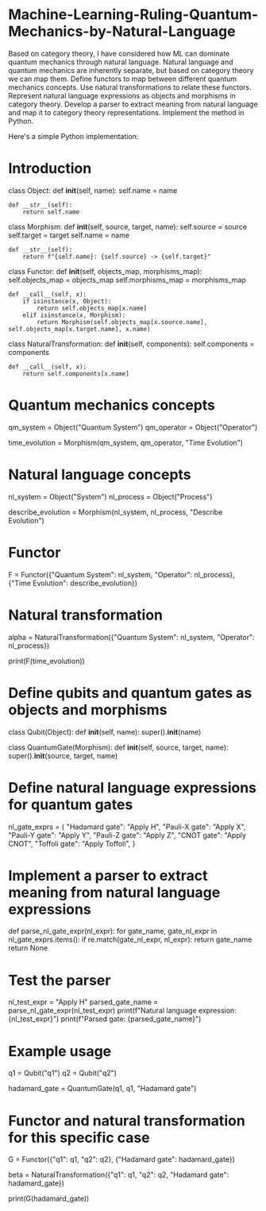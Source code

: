 # Machine-Learning-Ruling-Quantum-Mechanics-by-Natural-Language

Based on category theory, I have considered how ML can dominate quantum mechanics through natural language. Natural language and quantum mechanics are inherently separate, but based on category theory we can map them.
Define functors to map between different quantum mechanics concepts.
Use natural transformations to relate these functors. Represent natural language expressions as objects and morphisms in category theory.
Develop a parser to extract meaning from natural language and map it to category theory representations.
Implement the method in Python.

Here's a simple Python implementation:

# Introduction

class Object:
    def __init__(self, name):
        self.name = name

    def __str__(self):
        return self.name

class Morphism:
    def __init__(self, source, target, name):
        self.source = source
        self.target = target
        self.name = name

    def __str__(self):
        return f"{self.name}: {self.source} -> {self.target}"

class Functor:
    def __init__(self, objects_map, morphisms_map):
        self.objects_map = objects_map
        self.morphisms_map = morphisms_map

    def __call__(self, x):
        if isinstance(x, Object):
            return self.objects_map[x.name]
        elif isinstance(x, Morphism):
            return Morphism(self.objects_map[x.source.name], self.objects_map[x.target.name], x.name)

class NaturalTransformation:
    def __init__(self, components):
        self.components = components

    def __call__(self, x):
        return self.components[x.name]

# Quantum mechanics concepts
qm_system = Object("Quantum System")
qm_operator = Object("Operator")

time_evolution = Morphism(qm_system, qm_operator, "Time Evolution")

# Natural language concepts
nl_system = Object("System")
nl_process = Object("Process")

describe_evolution = Morphism(nl_system, nl_process, "Describe Evolution")

# Functor
F = Functor({"Quantum System": nl_system, "Operator": nl_process}, {"Time Evolution": describe_evolution})

# Natural transformation
alpha = NaturalTransformation({"Quantum System": nl_system, "Operator": nl_process})

print(F(time_evolution))

# Define qubits and quantum gates as objects and morphisms
class Qubit(Object):
    def __init__(self, name):
        super().__init__(name)

class QuantumGate(Morphism):
    def __init__(self, source, target, name):
        super().__init__(source, target, name)

# Define natural language expressions for quantum gates
nl_gate_exprs = {
    "Hadamard gate": "Apply H",
    "Pauli-X gate": "Apply X",
    "Pauli-Y gate": "Apply Y",
    "Pauli-Z gate": "Apply Z",
    "CNOT gate": "Apply CNOT",
    "Toffoli gate": "Apply Toffoli",
}

# Implement a parser to extract meaning from natural language expressions
def parse_nl_gate_expr(nl_expr):
    for gate_name, gate_nl_expr in nl_gate_exprs.items():
        if re.match(gate_nl_expr, nl_expr):
            return gate_name
    return None

# Test the parser
nl_test_expr = "Apply H"
parsed_gate_name = parse_nl_gate_expr(nl_test_expr)
print(f"Natural language expression: {nl_test_expr}")
print(f"Parsed gate: {parsed_gate_name}")

# Example usage
q1 = Qubit("q1")
q2 = Qubit("q2")

hadamard_gate = QuantumGate(q1, q1, "Hadamard gate")

# Functor and natural transformation for this specific case
G = Functor({"q1": q1, "q2": q2}, {"Hadamard gate": hadamard_gate})

beta = NaturalTransformation({"q1": q1, "q2": q2, "Hadamard gate": hadamard_gate})

print(G(hadamard_gate))
